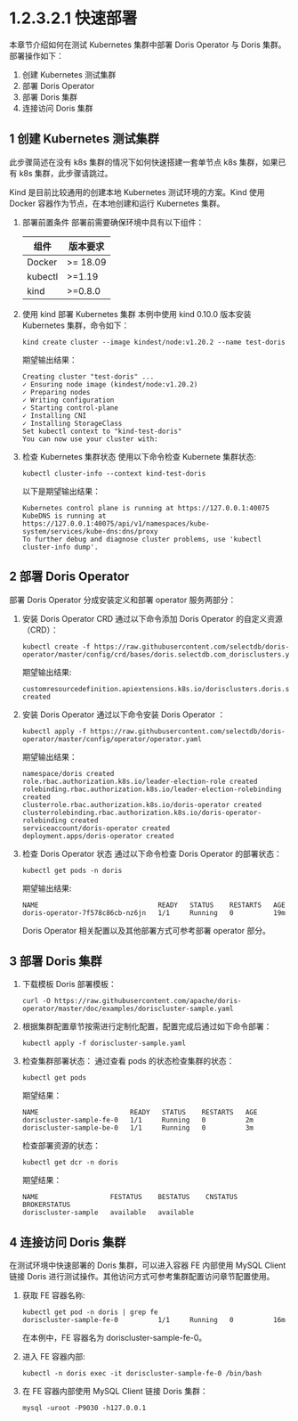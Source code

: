 # 1.2.3.2.1 快速部署

本章节介绍如何在测试 Kubernetes 集群中部署 Doris Operator 与 Doris 集群。 部署操作如下：

1. 创建 Kubernetes 测试集群
2. 部署 Doris Operator
3. 部署 Doris 集群
4. 连接访问 Doris 集群

## 1 创建 Kubernetes 测试集群

此步骤简述在没有 k8s 集群的情况下如何快速搭建一套单节点 k8s 集群，如果已有 k8s 集群，此步骤请跳过。

Kind 是目前比较通用的创建本地 Kubernetes 测试环境的方案。Kind 使用 Docker 容器作为节点，在本地创建和运行 Kubernetes 集群。

1. 部署前置条件 部署前需要确保环境中具有以下组件：

    | 组件 | 版本要求 |
    | -- | -- |
    | Docker | >= 18.09 |
    | kubectl | >=1.19 |
    | kind | >=0.8.0 |

2. 使用 kind 部署 Kubernetes 集群 本例中使用 kind 0.10.0 版本安装 Kubernetes 集群，命令如下：

    ```shell
    kind create cluster --image kindest/node:v1.20.2 --name test-doris
    ```

    期望输出结果：

    ```shell
    Creating cluster "test-doris" ...
    ✓ Ensuring node image (kindest/node:v1.20.2)
    ✓ Preparing nodes
    ✓ Writing configuration
    ✓ Starting control-plane
    ✓ Installing CNI
    ✓ Installing StorageClass
    Set kubectl context to "kind-test-doris"
    You can now use your cluster with:
    ```

3. 检查 Kubernetes 集群状态 使用以下命令检查 Kubernete 集群状态:

    ```shell
    kubectl cluster-info --context kind-test-doris
    ```

    以下是期望输出结果：

    ```shell
    Kubernetes control plane is running at https://127.0.0.1:40075
    KubeDNS is running at https://127.0.0.1:40075/api/v1/namespaces/kube-system/services/kube-dns:dns/proxy
    To further debug and diagnose cluster problems, use 'kubectl cluster-info dump'.
    ```

## 2 部署 Doris Operator

部署 Doris Operator 分成安装定义和部署 operator 服务两部分：

1. 安装 Doris Operator CRD 通过以下命令添加 Doris Operator 的自定义资源（CRD）：

    ```shell
    kubectl create -f https://raw.githubusercontent.com/selectdb/doris-operator/master/config/crd/bases/doris.selectdb.com_dorisclusters.yaml
    ```

    期望输出结果:

    ```shell
    customresourcedefinition.apiextensions.k8s.io/dorisclusters.doris.selectdb.com created
    ```

2. 安装 Doris Operator 通过以下命令安装 Doris Operator ：

    ```shell
    kubectl apply -f https://raw.githubusercontent.com/selectdb/doris-operator/master/config/operator/operator.yaml
    ```

    期望输出结果：

    ```shell
    namespace/doris created
    role.rbac.authorization.k8s.io/leader-election-role created
    rolebinding.rbac.authorization.k8s.io/leader-election-rolebinding created
    clusterrole.rbac.authorization.k8s.io/doris-operator created
    clusterrolebinding.rbac.authorization.k8s.io/doris-operator-rolebinding created
    serviceaccount/doris-operator created
    deployment.apps/doris-operator created
    ```

3. 检查 Doris Operator 状态 通过以下命令检查 Doris Operator 的部署状态：

    ```shell
    kubectl get pods -n doris
    ```

    期望输出结果:

    ```shell
    NAME                              READY   STATUS    RESTARTS   AGE
    doris-operator-7f578c86cb-nz6jn   1/1     Running   0          19m
    ```

    Doris Operator 相关配置以及其他部署方式可参考部署 operator 部分。

## 3 部署 Doris 集群

1. 下载模板 Doris 部署模板：

    ```shell
    curl -O https://raw.githubusercontent.com/apache/doris-operator/master/doc/examples/doriscluster-sample.yaml
    ```

2. 根据集群配置章节按需进行定制化配置，配置完成后通过如下命令部署：

    ```shell
    kubectl apply -f doriscluster-sample.yaml
    ```

3. 检查集群部署状态： 通过查看 pods 的状态检查集群的状态：

    ```shell
    kubectl get pods
    ```

    期望结果：

    ```shell
    NAME                       READY   STATUS    RESTARTS   AGE
    doriscluster-sample-fe-0   1/1     Running   0          2m
    doriscluster-sample-be-0   1/1     Running   0          3m
    ```

    检查部署资源的状态：

    ```shell
    kubectl get dcr -n doris
    ```

    期望结果：

    ```shell
    NAME                  FESTATUS    BESTATUS    CNSTATUS   BROKERSTATUS
    doriscluster-sample   available   available
    ```

## 4 连接访问 Doris 集群

在测试环境中快速部署的 Doris 集群，可以进入容器 FE 内部使用 MySQL Client 链接 Doris 进行测试操作。其他访问方式可参考集群配置访问章节配置使用。

1. 获取 FE 容器名称:

    ```shell
    kubectl get pod -n doris | grep fe
    doriscluster-sample-fe-0          1/1     Running   0          16m
    ```

    在本例中，FE 容器名为 doriscluster-sample-fe-0。
2. 进入 FE 容器内部:

    ```shell
    kubectl -n doris exec -it doriscluster-sample-fe-0 /bin/bash
    ```

3. 在 FE 容器内部使用 MySQL Client 链接 Doris 集群：

    ```shell
    mysql -uroot -P9030 -h127.0.0.1
    ```
